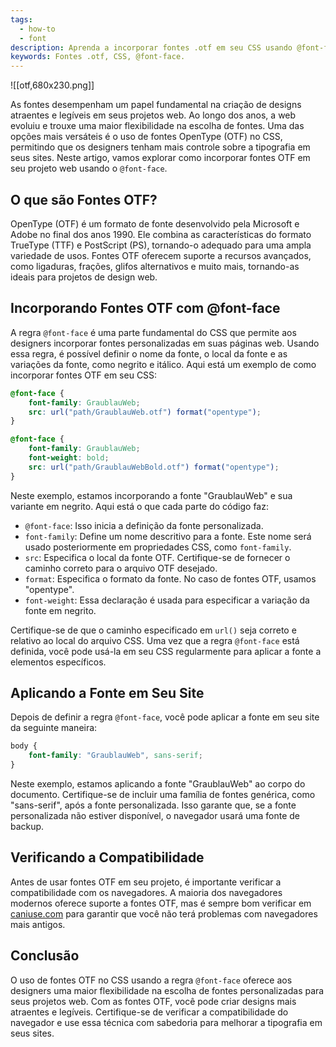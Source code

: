 ```yaml
---
tags:
  - how-to
  - font
description: Aprenda a incorporar fontes .otf em seu CSS usando @font-face.
keywords: Fontes .otf, CSS, @font-face.
---
```

![[otf,680x230.png]]

As fontes desempenham um papel fundamental na criação de designs atraentes e legíveis em seus projetos web. Ao longo dos anos, a web evoluiu e trouxe uma maior flexibilidade na escolha de fontes. Uma das opções mais versáteis é o uso de fontes OpenType (OTF) no CSS, permitindo que os designers tenham mais controle sobre a tipografia em seus sites. Neste artigo, vamos explorar como incorporar fontes OTF em seu projeto web usando o `@font-face`.

## O que são Fontes OTF?

OpenType (OTF) é um formato de fonte desenvolvido pela Microsoft e Adobe no final dos anos 1990. Ele combina as características do formato TrueType (TTF) e PostScript (PS), tornando-o adequado para uma ampla variedade de usos. Fontes OTF oferecem suporte a recursos avançados, como ligaduras, frações, glifos alternativos e muito mais, tornando-as ideais para projetos de design web.

## Incorporando Fontes OTF com @font-face

A regra `@font-face` é uma parte fundamental do CSS que permite aos designers incorporar fontes personalizadas em suas páginas web. Usando essa regra, é possível definir o nome da fonte, o local da fonte e as variações da fonte, como negrito e itálico. Aqui está um exemplo de como incorporar fontes OTF em seu CSS:

```css
@font-face {
    font-family: GraublauWeb;
    src: url("path/GraublauWeb.otf") format("opentype");
}

@font-face {
    font-family: GraublauWeb;
    font-weight: bold;
    src: url("path/GraublauWebBold.otf") format("opentype");
}
```

Neste exemplo, estamos incorporando a fonte "GraublauWeb" e sua variante em negrito. Aqui está o que cada parte do código faz:

- `@font-face`: Isso inicia a definição da fonte personalizada.
- `font-family`: Define um nome descritivo para a fonte. Este nome será usado posteriormente em propriedades CSS, como `font-family`.
- `src`: Especifica o local da fonte OTF. Certifique-se de fornecer o caminho correto para o arquivo OTF desejado.
- `format`: Especifica o formato da fonte. No caso de fontes OTF, usamos "opentype".
- `font-weight`: Essa declaração é usada para especificar a variação da fonte em negrito.

Certifique-se de que o caminho especificado em `url()` seja correto e relativo ao local do arquivo CSS. Uma vez que a regra `@font-face` está definida, você pode usá-la em seu CSS regularmente para aplicar a fonte a elementos específicos.

## Aplicando a Fonte em Seu Site

Depois de definir a regra `@font-face`, você pode aplicar a fonte em seu site da seguinte maneira:

```css
body {
    font-family: "GraublauWeb", sans-serif;
}
```

Neste exemplo, estamos aplicando a fonte "GraublauWeb" ao corpo do documento. Certifique-se de incluir uma família de fontes genérica, como "sans-serif", após a fonte personalizada. Isso garante que, se a fonte personalizada não estiver disponível, o navegador usará uma fonte de backup.

## Verificando a Compatibilidade

Antes de usar fontes OTF em seu projeto, é importante verificar a compatibilidade com os navegadores. A maioria dos navegadores modernos oferece suporte a fontes OTF, mas é sempre bom verificar em [caniuse.com](https://caniuse.com) para garantir que você não terá problemas com navegadores mais antigos.

## Conclusão

O uso de fontes OTF no CSS usando a regra `@font-face` oferece aos designers uma maior flexibilidade na escolha de fontes personalizadas para seus projetos web. Com as fontes OTF, você pode criar designs mais atraentes e legíveis. Certifique-se de verificar a compatibilidade do navegador e use essa técnica com sabedoria para melhorar a tipografia em seus sites.
